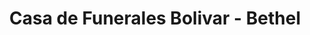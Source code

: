---
title: "Casa de Funerales Bolivar - Bethel"
url: /cochabamba/casa-de-funerales-bolivar-bethel/
shop: Bestattungen
---
